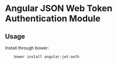 # Angular JSON Web Token Authentication Module

## Usage

Install through bower:

        bower install angular-jwt-auth
